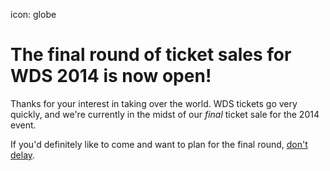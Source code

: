 icon: globe

# The final round of ticket sales for WDS 2014 is now open!

Thanks for your interest in taking over the world. WDS tickets go very quickly, and we're currently in the midst of our <em>final</em> ticket sale for the 2014 event.

If you'd definitely like to come and want to plan for the final round, <a href="http://wds2014.eventbrite.com" target="blank">don't delay</a>.



